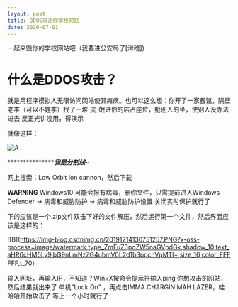 ```yaml
---
layout: post
title: DDOS攻击你学校网站
date: 2020-07-01
---
```


一起来毁你的学校网站吧（我要进公安局了[滑稽])

# 什么是DDOS攻击？

就是用程序模拟人无限访问网站使其瘫痪。也可以这么想：你开了一家餐馆，隔壁老李（可以不姓李）找了一堆 流_氓进你的店占座位，抢别人的坐，使别人没办法进去
反正光讲没用，得演示

就像这样：


 
![A](https://imgconvert.csdnimg.cn/aHR0cHM6Ly9nc3MwLmJkc3RhdGljLmNvbS85NG8zZFNhZ194STRraEdrcG9XSzFIRjZoaHkvYmFpa2UvYzA9YmFpa2U4MCw1LDUsODAsMjYvc2lnbj05NWI1YmUxODhmY2IzOWRiZDVjZDZmMDRiMTdmNjI0MS83YWNiMGE0NmYyMWZiZTA5MjMxMjE5ZTY2NTYwMGMzMzg2NDRhZGYwLmpwZw?x-oss-process=image/format,png)

****************************************************************************我是分割线~*************************************************************


网上搜索：Low Orbit lon cannon，然后下载

**WARNING** Windows10 可能会报有病毒，删你文件，只需提前进入Windows Defender -> 病毒和威胁防护 -> 病毒和威胁防护设置 关闭实时保护就行了


下的应该是一个.zip文件双击下好的文件解压，然后运行第一个文件，然后界面应该是这样的：

![B](https://img-blog.csdnimg.cn/20191214130751257.PNG?x-oss-process=image/watermark,type_ZmFuZ3poZW5naGVpdGk,shadow_10,text_aHR0cHM6Ly9ibG9nLmNzZG4ubmV0L2d1b3ppcnVpMTI=,size_16,color_FFFFFF,t_70）

输入网址，再输入IP，不知道？Win+X按命令提示符输入ping 你想攻击的网站，然后结果就出来了
单机"Lock On" ，再点击IMMA CHARGIN MAH LAZER，哇哈哈开始攻击了
等上一个小时就行了


